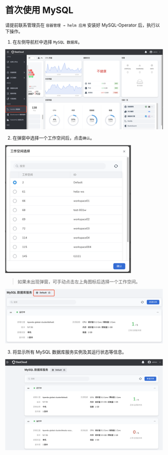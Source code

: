 # 首次使用 MySQL

请提前联系管理员在 `容器管理 → helm 应用` 安装好 MySQL-Operator 后，执行以下操作。

1. 在左侧导航栏中选择 `MySQL 数据库`。

  ![](../images/sql01.png)

2. 在弹窗中选择一个工作空间后，点击`确认`。

  <img src="../images/sql02.png" style="zoom:40%;" />

  > 如果未出现弹窗，可手动点击左上角图标后选择一个工作空间。

  <img src="../images/sql03.png" style="zoom:50%;" />

3. 将显示所有 MySQL 数据库服务实例及其运行状态等信息。

  ![](../images/sql04.png)
